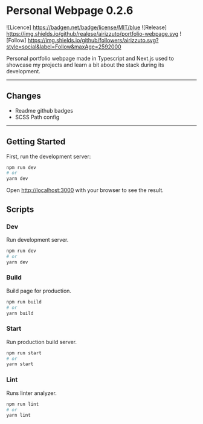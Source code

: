 # Personal Webpage 0.2.6

![Licence] <https://badgen.net/badge/license/MIT/blue>
![Release] <https://img.shields.io/github/realese/airizzuto/portfolio-webpage.svg>
![Follow]  <https://img.shields.io/github/followers/airizzuto.svg?style=social&label=Follow&maxAge=2592000>

Personal portfolio webpage made in Typescript and Next.js used to showcase my projects and learn a bit about the stack during its development.

---

## Changes

- Readme github badges
- SCSS Path config

---

## Getting Started

First, run the development server:

```bash
npm run dev
# or
yarn dev
```

Open [http://localhost:3000](http://localhost:3000) with your browser to see the result.

## Scripts

### Dev

  Run development server.

  ```bash
  npm run dev
  # or
  yarn dev
  ```

### Build

  Build page for production.

  ```bash
  npm run build
  # or
  yarn build
  ```

### Start

  Run production build server.

  ```bash
  npm run start
  # or
  yarn start
  ```

### Lint

  Runs linter analyzer.

  ```bash
  npm run lint
  # or
  yarn lint
  ```
